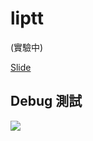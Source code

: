 # liptt

(實驗中)

[Slide](https://lightyen.github.io/liptt-electron-react/pages/reveal-slide/)

## Debug 測試

<img src="https://i.imgur.com/atALXXK.png" />


